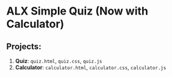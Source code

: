# ALX Simple Quiz (Now with Calculator)

## Projects:
1. **Quiz**: `quiz.html`, `quiz.css`, `quiz.js`
2. **Calculator**: `calculator.html`, `calculator.css`, `calculator.js`